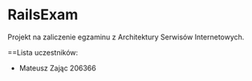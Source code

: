 RailsExam
=========

Projekt na zaliczenie egzaminu z Architektury Serwisów Internetowych.


==Lista uczestników:
- Mateusz Zając 206366
